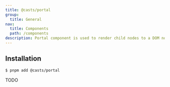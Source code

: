 ```yaml
---
title: @casts/portal
group:
  title: General
nav:
  title: Components
  path: /components
description: Portal component is used to render child nodes to a DOM node that exists outside the parent, commonly used for creating modal dialogs, prompt boxes, etc.
---
```


## Installation

```bash
$ pnpm add @casts/portal
```

TODO

